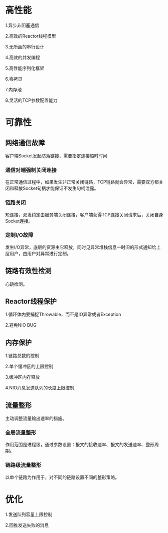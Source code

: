 # 高性能

1.异步非阻塞通信

2.高效的Reactor线程模型

3.无所画的串行设计

4.高效的并发编程

5.高性能序列化框架

6.零拷贝

7.内存池

8.灵活的TCP参数配置能力

# 可靠性

## 网络通信故障

客户端Socket发起防落链接，需要指定连接超时时间

### 通信对端强制关闭连接

在正常通信过程中，如果发生非正常关闭链路，TCP链路就会异常，需要双方都关闭和释放Socket句柄才能保证不发生句柄泄露。

### 链路关闭

短连接，双发约定由服务端关闭连接，客户端获得TCP连接关闭请求后，关闭自身Socket连接。

### 定制I/O故障

发生I/O异常，底层的资源由它释放，同时见异常堆栈信息一时间的形式通知给上层用户，由用户对异常进行定制。

## 链路有效性检测

心跳检测。

## Reactor线程保护

1.循环体内要捕捉Throwable，而不是IO异常或者Exception

2.避免NIO BUG

## 内存保护

1.链路总数的控制

2.单个缓冲区的上限控制

3.缓冲区内存释放

4.NIO消息发送队列的长度上限控制

## 流量整形

主动调整流量输出速率的措施。

### 全局流量整形

作用范围是进程级，通过参数设置：报文的接收速率、报文的发送速率、整形周期。

### 链路级流量整形

以单个链路为作用于，对不同的链路设置不同的整形策略。

# 优化

1.发送队列容量上限控制

2.回推发送失败的消息
